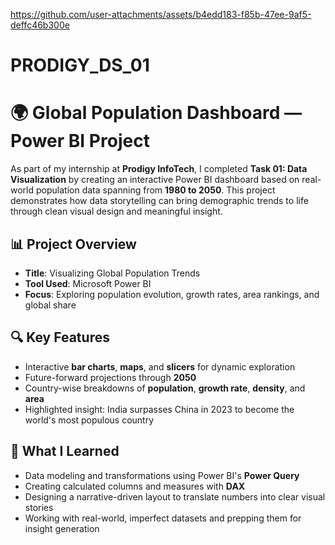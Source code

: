



https://github.com/user-attachments/assets/b4edd183-f85b-47ee-9af5-deffc46b300e



# PRODIGY_DS_01
# 🌍 Global Population Dashboard — Power BI Project

As part of my internship at **Prodigy InfoTech**, I completed **Task 01: Data Visualization** by creating an interactive Power BI dashboard based on real-world population data spanning from **1980 to 2050**. This project demonstrates how data storytelling can bring demographic trends to life through clean visual design and meaningful insight.

## 📊 Project Overview

- **Title**: Visualizing Global Population Trends  
- **Tool Used**: Microsoft Power BI  
- **Focus**: Exploring population evolution, growth rates, area rankings, and global share

## 🔍 Key Features

- Interactive **bar charts**, **maps**, and **slicers** for dynamic exploration  
- Future-forward projections through **2050**  
- Country-wise breakdowns of **population**, **growth rate**, **density**, and **area**  
- Highlighted insight: India surpasses China in 2023 to become the world's most populous country

## 🧠 What I Learned

- Data modeling and transformations using Power BI's **Power Query**  
- Creating calculated columns and measures with **DAX**  
- Designing a narrative-driven layout to translate numbers into clear visual stories  
- Working with real-world, imperfect datasets and prepping them for insight generation



